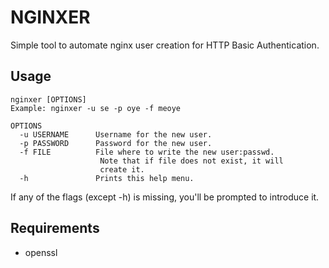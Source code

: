 # NGINXER
Simple tool to automate nginx user creation for HTTP Basic Authentication.

## Usage

```
nginxer [OPTIONS]
Example: nginxer -u se -p oye -f meoye

OPTIONS
  -u USERNAME      Username for the new user.
  -p PASSWORD      Password for the new user.
  -f FILE          File where to write the new user:passwd.
                    Note that if file does not exist, it will
                    create it.
  -h               Prints this help menu.
```

If any of the flags (except -h) is missing, you'll be prompted to introduce it.

## Requirements
* openssl
